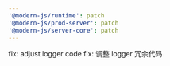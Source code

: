 ```yaml
---
'@modern-js/runtime': patch
'@modern-js/prod-server': patch
'@modern-js/server-core': patch
---
```


fix: adjust logger code
fix: 调整 logger 冗余代码
